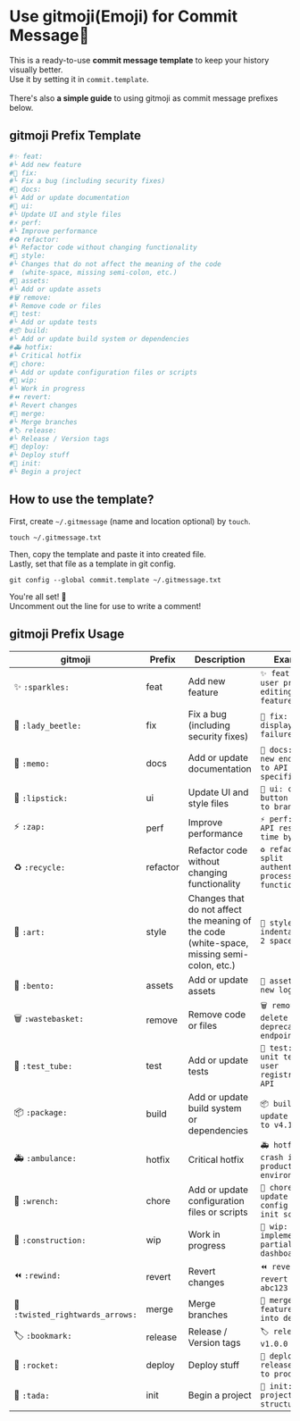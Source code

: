 # Use gitmoji(Emoji) for Commit Message🚀

This is a ready-to-use **commit message template** to keep your history visually better.<br>
Use it by setting it in `commit.template`.<br><br>
There's also **a simple guide** to using gitmoji as commit message prefixes below.

## gitmoji Prefix Template

```zsh
#✨ feat: 
#└ Add new feature
#🐞 fix: 
#└ Fix a bug (including security fixes)
#📝 docs: 
#└ Add or update documentation
#💄 ui: 
#└ Update UI and style files
#⚡ perf: 
#└ Improve performance
#♻️ refactor: 
#└ Refactor code without changing functionality
#🎨 style: 
#└ Changes that do not affect the meaning of the code
#  (white-space, missing semi-colon, etc.)
#🍱 assets: 
#└ Add or update assets
#🗑️ remove: 
#└ Remove code or files
#🧪 test: 
#└ Add or update tests
#📦 build: 
#└ Add or update build system or dependencies
#🚑 hotfix: 
#└ Critical hotfix
#🔧 chore: 
#└ Add or update configuration files or scripts
#🚧 wip: 
#└ Work in progress
#⏪ revert: 
#└ Revert changes
#🔀 merge: 
#└ Merge branches
#🏷️ release: 
#└ Release / Version tags
#🚀 deploy: 
#└ Deploy stuff
#🎉 init: 
#└ Begin a project
```

## How to use the template?
First, create `~/.gitmessage` (name and location optional) by `touch`.

```
touch ~/.gitmessage.txt
```

Then, copy the template and paste it into created file.<br>
Lastly, set that file as a template in git config.<br>

```
git config --global commit.template ~/.gitmessage.txt
```

You're all set! 🎉<br>
Uncomment out the line for use to write a comment!

## gitmoji Prefix Usage

| gitmoji | Prefix | Description | Example |
|---------|--------|-------------|---------|
| ✨ `:sparkles:` | feat | Add new feature | `✨ feat: add user profile editing feature` |
| 🐞 `:lady_beetle:` | fix | Fix a bug (including security fixes) | `🐞 fix: fix display failure` |
| 📝 `:memo:` | docs | Add or update documentation | `📝 docs: add new endpoint to API specification` |
| 💄 `:lipstick:` | ui | Update UI and style files | `💄 ui: change button color to brand color` |
| ⚡ `:zap:` | perf | Improve performance | `⚡ perf: reduce API response time by 300ms` |
| ♻️ `:recycle:` | refactor | Refactor code without changing functionality | `♻️ refactor: split authentication process into functions` |
| 🎨 `:art:` | style | Changes that do not affect the meaning of the code (white-space, missing semi-colon, etc.) | `🎨 style: unify indentation to 2 spaces` |
| 🍱 `:bento:` | assets | Add or update assets | `🍱 assets: add new logo image` |
| 🗑️ `:wastebasket:` | remove | Remove code or files | `🗑️ remove: delete deprecated API endpoint` |
| 🧪 `:test_tube:` | test | Add or update tests | `🧪 test: add unit tests for user registration API` |
| 📦 `:package:` | build | Add or update build system or dependencies | `📦 build: update lodash to v4.17.21` |
| 🚑 `:ambulance:` | hotfix | Critical hotfix | `🚑 hotfix: fix crash in production environment` |
| 🔧 `:wrench:` | chore | Add or update configuration files or scripts | `🔧 chore: update ESLint config and DB init script` |
| 🚧 `:construction:` | wip | Work in progress | `🚧 wip: implement partial UI for dashboard` |
| ⏪ `:rewind:` | revert | Revert changes | `⏪ revert: revert commit abc123` |
| 🔀 `:twisted_rightwards_arrows:` | merge | Merge branches | `🔀 merge: merge feature/login into develop` |
| 🏷️ `:bookmark:` | release | Release / Version tags | `🏷️ release: v1.0.0` |
| 🚀 `:rocket:` | deploy | Deploy stuff | `🚀 deploy: release v1.2.0 to production` |
| 🎉 `:tada:` | init | Begin a project | `🎉 init: create project structure` |
